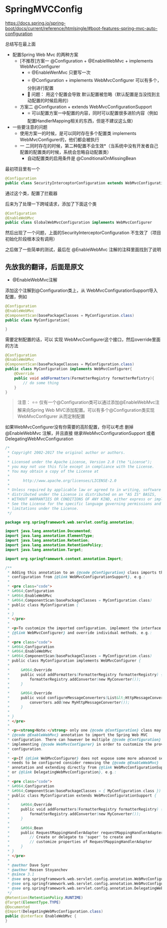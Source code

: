 # SpringMVCConfig

https://docs.spring.io/spring-boot/docs/current/reference/htmlsingle/#boot-features-spring-mvc-auto-configuration

总结写在最上面
- 配置Spring Web Mvc 的两种方案
  - [不推荐]方案一 @Configuration + @EnableWebMvc + implements WebMvcConfigurer
    - ⭐ @EnableWenMvc 只要写一次
    - ⭐ @Configuration + implements WebMvcConfigurer 可以有多个，分别进行配置
    - 🔺 问题： 用这个配置会导致 默认配置被忽略（默认配置是当没找到主动配置的时候启用的）
  - 方案二 @Configuration + extends WebMvcConfigurationSupport
    - ⭐ 可以配置方案一中配置的内容，同时可以配置很多进阶内容（例如配置HandlerMapping相关的东西，但是不建议这么做）
- 一些要注意的问题
  - 使用方案一的时候，是可以同时存在多个配置类 implements WebMvcConfigurer的，他们都会被执行
  - 一 二同时存在的时候，第二种配置不会生效*（当系统中没有开发者自己配置的配置类的时候，系统会忽略自动配置类）
    - 自动配置类的启用条件是 @ConditionalOnMissingBean

最初项目里有一个

```java
@Configuration
public class SecurityInterceptorConfiguration extends WebMvcConfigurationSupport
```

通过这个类，配置了拦截器

后来为了处理一下跨域请求，添加了下面这个类

```java
@Configuration
@EnableWebMvc
public class GlobalWebMvcConfiguration implements WebMvcConfigurer
```

然后出现了一个问题，上面的SecurityInterceptorConfiguration 不生效了（项目初始化阶段根本没有调用）

之后做了一些简单的测试，最后在 @EnableWebMvc 注解的注释里面找到了说明

## 先放我的翻译，后面是原文
- @EnableWebMvc注解

添加这个注解到@Configuration类上，从 WebMvcConfigurationSupport导入配置，例如
```java
@Configuration
@EnableWebMvc
@ComponentScan(basePackageClasses = MyConfiguration.class)
public class MyConfiguration{

}
```
需要定制配置的话，可以 实现 WebMvcConfigurer这个接口，然后override里面的方法
```java
@Configuration
@EnableWebMvc
@ComponentScan(basePackageClasses = MyConfiguration.class)
public class MyConfiguration implements WebMvcConfigurer{
    @Override
    public void addFormatters(FormatterRegistry formatterRefistry){
        // do some thing
    }
}
```
> 注意： ⭐⭐ 仅有一个@Configuration类可以通过添加@EnableWebMvc注解来向Spring Web MVC添加配置。可以有多个@Configuration类实现 WebMvcConfigurer 从而定制配置

如果WebMvcConfigurer没有你需要的高阶配置，你可以考虑 删掉 @EnableWebMvc 注解，并且直接 继承WebMvcConfigurationSupport 或者 DelegatingWebMvcConfiguration

```java
/*
 * Copyright 2002-2017 the original author or authors.
 *
 * Licensed under the Apache License, Version 2.0 (the "License");
 * you may not use this file except in compliance with the License.
 * You may obtain a copy of the License at
 *
 *      http://www.apache.org/licenses/LICENSE-2.0
 *
 * Unless required by applicable law or agreed to in writing, software
 * distributed under the License is distributed on an "AS IS" BASIS,
 * WITHOUT WARRANTIES OR CONDITIONS OF ANY KIND, either express or implied.
 * See the License for the specific language governing permissions and
 * limitations under the License.
 */

package org.springframework.web.servlet.config.annotation;

import java.lang.annotation.Documented;
import java.lang.annotation.ElementType;
import java.lang.annotation.Retention;
import java.lang.annotation.RetentionPolicy;
import java.lang.annotation.Target;

import org.springframework.context.annotation.Import;

/**
 * Adding this annotation to an {@code @Configuration} class imports the Spring MVC
 * configuration from {@link WebMvcConfigurationSupport}, e.g.:
 *
 * <pre class="code">
 * &#064;Configuration
 * &#064;EnableWebMvc
 * &#064;ComponentScan(basePackageClasses = MyConfiguration.class)
 * public class MyConfiguration {
 *
 * }
 * </pre>
 *
 * <p>To customize the imported configuration, implement the interface
 * {@link WebMvcConfigurer} and override individual methods, e.g.:
 *
 * <pre class="code">
 * &#064;Configuration
 * &#064;EnableWebMvc
 * &#064;ComponentScan(basePackageClasses = MyConfiguration.class)
 * public class MyConfiguration implements WebMvcConfigurer {
 *
 * 	   &#064;Override
 * 	   public void addFormatters(FormatterRegistry formatterRegistry) {
 *         formatterRegistry.addConverter(new MyConverter());
 * 	   }
 *
 * 	   &#064;Override
 * 	   public void configureMessageConverters(List&lt;HttpMessageConverter&lt;?&gt;&gt; converters) {
 *         converters.add(new MyHttpMessageConverter());
 * 	   }
 *
 * }
 * </pre>
 *
 * <p><strong>Note:</strong> only one {@code @Configuration} class may have the
 * {@code @EnableWebMvc} annotation to import the Spring Web MVC
 * configuration. There can however be multiple {@code @Configuration} classes
 * implementing {@code WebMvcConfigurer} in order to customize the provided
 * configuration.
 *
 * <p>If {@link WebMvcConfigurer} does not expose some more advanced setting that
 * needs to be configured consider removing the {@code @EnableWebMvc}
 * annotation and extending directly from {@link WebMvcConfigurationSupport}
 * or {@link DelegatingWebMvcConfiguration}, e.g.:
 *
 * <pre class="code">
 * &#064;Configuration
 * &#064;ComponentScan(basePackageClasses = { MyConfiguration.class })
 * public class MyConfiguration extends WebMvcConfigurationSupport {
 *
 * 	   &#064;Override
 *	   public void addFormatters(FormatterRegistry formatterRegistry) {
 *         formatterRegistry.addConverter(new MyConverter());
 *	   }
 *
 *	   &#064;Bean
 *	   public RequestMappingHandlerAdapter requestMappingHandlerAdapter() {
 *         // Create or delegate to "super" to create and
 *         // customize properties of RequestMappingHandlerAdapter
 *	   }
 * }
 * </pre>
 *
 * @author Dave Syer
 * @author Rossen Stoyanchev
 * @since 3.1
 * @see org.springframework.web.servlet.config.annotation.WebMvcConfigurer
 * @see org.springframework.web.servlet.config.annotation.WebMvcConfigurationSupport
 * @see org.springframework.web.servlet.config.annotation.DelegatingWebMvcConfiguration
 */
@Retention(RetentionPolicy.RUNTIME)
@Target(ElementType.TYPE)
@Documented
@Import(DelegatingWebMvcConfiguration.class)
public @interface EnableWebMvc {
}
```